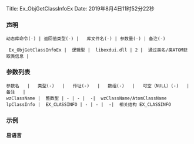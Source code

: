 Title: Ex_ObjGetClassInfoEx
Date: 2019年8月4日11时52分22秒

### 声明


```table
动态库命令(-) | 返回值类型(-) |   库文件名(-) | 参数量(-) | 备注(-)

 Ex_ObjGetClassInfoEx |  逻辑型 |  libexdui.dll | 2 |  通过类名/类ATOM获取类信息 | 
```


### 参数列表

```table
参数名   |   类型(-)   |   传址(-)   |   数组(-)   |   可空（NULL）(-)   |   备注   |
wzClassName |  整数型 | - | - |  -|  wzClassName/AtomClassName
lpClassInfo |  EX_CLASSINFO | - | - |  -|  相关结构 EX_CLASSINFO
```

### 示例
#### 易语言
```c

```

